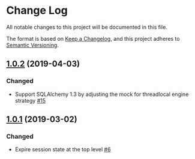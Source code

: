 # Change Log

All notable changes to this project will be documented in this file.

The format is based on [Keep a Changelog](https://keepachangelog.com/en/1.0.0/),
and this project adheres to [Semantic Versioning](https://semver.org/spec/v2.0.0.html).

## [1.0.2](https://github.com/jeancochrane/pytest-flask-sqlalchemy/releases/tag/v1.0.2) (2019-04-03)

### Changed

- Support SQLAlchemy 1.3 by adjusting the mock for threadlocal engine strategy [\#15](https://github.com/jeancochrane/pytest-flask-sqlalchemy/pull/15)

## [1.0.1](https://github.com/jeancochrane/pytest-flask-sqlalchemy/releases/tag/v1.0.1) (2019-03-02)

### Changed

- Expire session state at the top level [\#6](https://github.com/jeancochrane/pytest-flask-sqlalchemy/pull/6)
